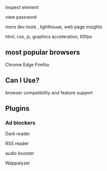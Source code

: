 Inspect element

view password

more dev tools , lighthouse,  web page insights

html, css, js, graphics acceleration, 60fps

## most popular browsers

Chrome
Edge
Firefox


## Can I Use?

browser compatibility and feature support

## Plugins

### Ad blockers

Dark reader

RSS reader

audio booster

Wappalyzer


